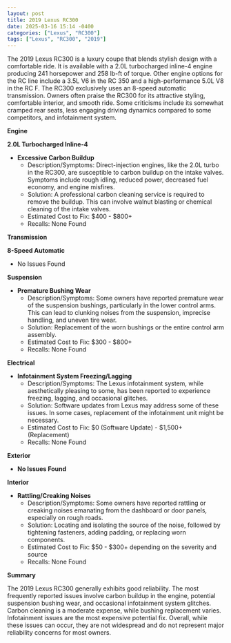 ```yaml
---
layout: post
title: 2019 Lexus RC300
date: 2025-03-16 15:14 -0400
categories: ["Lexus", "RC300"]
tags: ["Lexus", "RC300", "2019"]
---
```

The 2019 Lexus RC300 is a luxury coupe that blends stylish design with a comfortable ride. It is available with a 2.0L turbocharged inline-4 engine producing 241 horsepower and 258 lb-ft of torque. Other engine options for the RC line include a 3.5L V6 in the RC 350 and a high-performance 5.0L V8 in the RC F. The RC300 exclusively uses an 8-speed automatic transmission. Owners often praise the RC300 for its attractive styling, comfortable interior, and smooth ride. Some criticisms include its somewhat cramped rear seats, less engaging driving dynamics compared to some competitors, and infotainment system.

**Engine**

**2.0L Turbocharged Inline-4**

*   **Excessive Carbon Buildup**
    *   Description/Symptoms: Direct-injection engines, like the 2.0L turbo in the RC300, are susceptible to carbon buildup on the intake valves. Symptoms include rough idling, reduced power, decreased fuel economy, and engine misfires.
    *   Solution: A professional carbon cleaning service is required to remove the buildup. This can involve walnut blasting or chemical cleaning of the intake valves.
    *   Estimated Cost to Fix: $400 - $800+
    *   Recalls: None Found

**Transmission**

**8-Speed Automatic**

*   No Issues Found

**Suspension**

*   **Premature Bushing Wear**
    *   Description/Symptoms: Some owners have reported premature wear of the suspension bushings, particularly in the lower control arms. This can lead to clunking noises from the suspension, imprecise handling, and uneven tire wear.
    *   Solution: Replacement of the worn bushings or the entire control arm assembly.
    *   Estimated Cost to Fix: $300 - $800+
    *   Recalls: None Found

**Electrical**

*   **Infotainment System Freezing/Lagging**
    *   Description/Symptoms: The Lexus infotainment system, while aesthetically pleasing to some, has been reported to experience freezing, lagging, and occasional glitches.
    *   Solution: Software updates from Lexus may address some of these issues. In some cases, replacement of the infotainment unit might be necessary.
    *   Estimated Cost to Fix: $0 (Software Update) - $1,500+ (Replacement)
    *   Recalls: None Found

**Exterior**

*   **No Issues Found**

**Interior**

*   **Rattling/Creaking Noises**
    *   Description/Symptoms: Some owners have reported rattling or creaking noises emanating from the dashboard or door panels, especially on rough roads.
    *   Solution: Locating and isolating the source of the noise, followed by tightening fasteners, adding padding, or replacing worn components.
    *   Estimated Cost to Fix: $50 - $300+ depending on the severity and source
    *   Recalls: None Found

**Summary**

The 2019 Lexus RC300 generally exhibits good reliability. The most frequently reported issues involve carbon buildup in the engine, potential suspension bushing wear, and occasional infotainment system glitches. Carbon cleaning is a moderate expense, while bushing replacement varies. Infotainment issues are the most expensive potential fix. Overall, while these issues can occur, they are not widespread and do not represent major reliability concerns for most owners.

